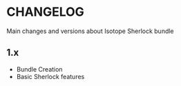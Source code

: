 # CHANGELOG
Main changes and versions about Isotope Sherlock bundle
## 1.x
* Bundle Creation
* Basic Sherlock features